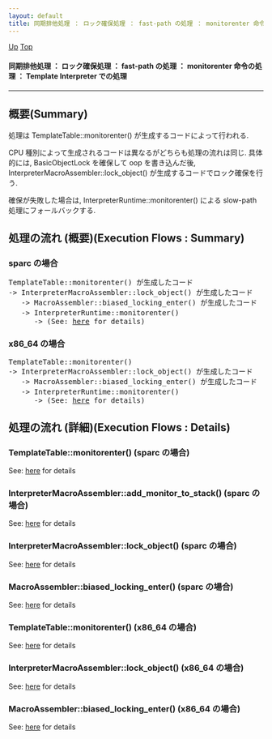```yaml
---
layout: default
title: 同期排他処理 ： ロック確保処理 ： fast-path の処理 ： monitorenter 命令の処理 ： Template Interpreter での処理  
---
```

[Up](no7-p6WVd3.html) [Top](../index.html)

#### 同期排他処理 ： ロック確保処理 ： fast-path の処理 ： monitorenter 命令の処理 ： Template Interpreter での処理  

--- 
## 概要(Summary)
処理は TemplateTable::monitorenter() が生成するコードによって行われる.

CPU 種別によって生成されるコードは異なるがどちらも処理の流れは同じ.
具体的には, BasicObjectLock を確保して oop を書き込んだ後, 
InterpreterMacroAssembler::lock_object() が生成するコードでロック確保を行う.

確保が失敗した場合は, InterpreterRuntime::monitorenter() による slow-path 処理にフォールバックする.

## 処理の流れ (概要)(Execution Flows : Summary)
### sparc の場合
<div class="flow-abst"><pre>
TemplateTable::monitorenter() が生成したコード
-&gt; InterpreterMacroAssembler::lock_object() が生成したコード
   -&gt; MacroAssembler::biased_locking_enter() が生成したコード  (← biased locking を使用している場合にのみ呼び出される)
   -&gt; InterpreterRuntime::monitorenter()                    (← fast-path が成功しなかった場合にのみ呼び出す)
      -&gt; (See: <a href="no9662DsH.html">here</a> for details)
</pre></div>

### x86_64 の場合
<div class="flow-abst"><pre>
TemplateTable::monitorenter()
-&gt; InterpreterMacroAssembler::lock_object() が生成したコード
   -&gt; MacroAssembler::biased_locking_enter() が生成したコード  (← biased locking を使用している場合にのみ呼び出される)
   -&gt; InterpreterRuntime::monitorenter()                    (← fast-path が成功しなかった場合にのみ呼び出す)
      -&gt; (See: <a href="no9662DsH.html">here</a> for details)
</pre></div>

## 処理の流れ (詳細)(Execution Flows : Details)
### TemplateTable::monitorenter() (sparc の場合)
See: [here](no42301gg.html) for details
### InterpreterMacroAssembler::add_monitor_to_stack() (sparc の場合)
See: [here](no4230B4H.html) for details
### InterpreterMacroAssembler::lock_object() (sparc の場合)
See: [here](no4230OCO.html) for details
### MacroAssembler::biased_locking_enter()  (sparc の場合)
See: [here](no28916A4o.html) for details

### TemplateTable::monitorenter() (x86_64 の場合)
See: [here](no4230Crm.html) for details
### InterpreterMacroAssembler::lock_object() (x86_64 の場合)
See: [here](no4230oWa.html) for details
### MacroAssembler::biased_locking_enter() (x86_64 の場合)
See: [here](no28916aM1.html) for details





